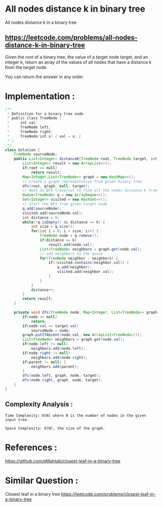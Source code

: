 # All nodes distance k in binary tree
All nodes distance k in a binary tree

## https://leetcode.com/problems/all-nodes-distance-k-in-binary-tree

Given the root of a binary tree, the value of a target node target, and an integer k, return an array of the values of all nodes that have a distance k from the target node.

You can return the answer in any order.

# Implementation :
```java
/**
 * Definition for a binary tree node.
 * public class TreeNode {
 *     int val;
 *     TreeNode left;
 *     TreeNode right;
 *     TreeNode(int x) { val = x; }
 * }
 */
class Solution {
    TreeNode sourceNode;
    public List<Integer> distanceK(TreeNode root, TreeNode target, int k) {
        List<Integer> result = new ArrayList<>();
        if(root == null)
            return result;
        Map<Integer,List<TreeNode>> graph = new HashMap<>();
        // Create a graph representation from given binary tree
        dfs(root, graph, null, target);
        // Next do BFS traversal to find all the nodes distance k from target node
        Queue<TreeNode> q = new ArrayDeque<>();
        Set<Integer> visited = new HashSet<>();
        // Start the BFS from given target node
        q.add(sourceNode);
        visited.add(sourceNode.val);
        int distance = 0;
        while(!q.isEmpty() && distance <= k) {
            int size = q.size();
            for(int i = 0; i < size; i++) {
                TreeNode node = q.remove();
                if(distance == k)
                    result.add(node.val);
                List<TreeNode> neighbors = graph.get(node.val);
                // add neighbors to the queue
                for(TreeNode neighbor : neighbors) {
                    if(!visited.contains(neighbor.val)) {
                        q.add(neighbor);
                        visited.add(neighbor.val);
                    }  
                }
            }
            distance++;
        }
        return result;
    }
    
    private void dfs(TreeNode node, Map<Integer, List<TreeNode>> graph, TreeNode parent, TreeNode target) {
        if(node == null)
            return;
        if(node.val == target.val)
            sourceNode = node;
        graph.putIfAbsent(node.val, new ArrayList<TreeNode>());
        List<TreeNode> neighbors = graph.get(node.val);
        if(node.left != null)
            neighbors.add(node.left);
        if(node.right != null)
            neighbors.add(node.right);
        if(parent != null) {
            neighbors.add(parent);
        }
        dfs(node.left, graph, node, target);
        dfs(node.right, graph, node, target);
    }
}
```

## Complexity Analysis :
```
Time Complexity: O(N) where N is the number of nodes in the given input tree.

Space Complexity: O(N), the size of the graph.
```

# References :
https://github.com/eMahtab/closest-leaf-in-a-binary-tree

# Similar Question :
Closest leaf in a binary tree https://leetcode.com/problems/closest-leaf-in-a-binary-tree
